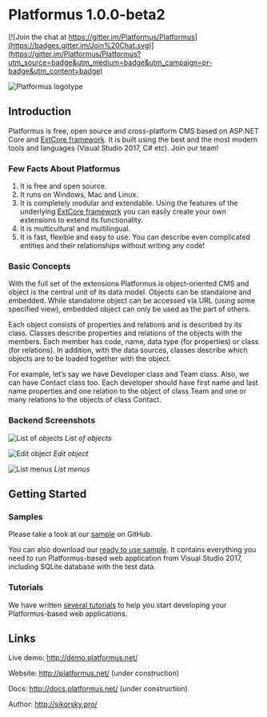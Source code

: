 # Platformus 1.0.0-beta2

[![Join the chat at https://gitter.im/Platformus/Platformus](https://badges.gitter.im/Join%20Chat.svg)](https://gitter.im/Platformus/Platformus?utm_source=badge&utm_medium=badge&utm_campaign=pr-badge&utm_content=badge)

![Platformus logotype](http://platformus.net/platformus_github_icon.png)

## Introduction

Platformus is free, open source and cross-platform CMS based on ASP.NET Core and
[ExtCore framework](https://github.com/ExtCore/ExtCore). It is built using the best and the most
modern tools and languages (Visual Studio 2017, C# etc). Join our team!

### Few Facts About Platformus

1. It is free and open source.
2. It runs on Windows, Mac and Linux.
3. It is completely modular and extendable. Using the features of the underlying
[ExtCore framework](https://github.com/ExtCore/ExtCore) you can easily create your own extensions
to extend its functionality.
4. It is multicultural and multilingual.
5. It is fast, flexible and easy to use. You can describe even complicated entities and their relationships
without writing any code!

### Basic Concepts

With the full set of the extensions Platformus is object-oriented CMS and object is the central unit of its
data model. Objects can be standalone and embedded. While standalone object can be accessed via URL (using
some specified view), embedded object can only be used as the part of others.

Each object consists of properties and relations and is described by its class. Classes describe properties and
relations of the objects with the members. Each member has code, name, data type (for properties) or class (for
relations). In addition, with the data sources, classes describe which objects are to be loaded together with
the object.

For example, let’s say we have Developer class and Team class. Also, we can have Contact class too. Each
developer should have first name and last name properties and one relation to the object of class Team and one
or many relations to the objects of class Contact.

### Backend Screenshots

![List of objects](http://platformus.net/files/list_of_objects.png)
*List of objects*

![Edit object](http://platformus.net/files/edit_object.png)
*Edit object*

![List menus](http://platformus.net/files/list_menus.png)
*List menus*

## Getting Started

### Samples

Please take a look at our [sample](https://github.com/Platformus/Platformus-Sample) on GitHub.

You can also download our [ready to use sample](http://platformus.net/files/Platformus-Sample-1.0.0-beta2.zip).
It contains everything you need to run Platformus-based web application from Visual Studio 2017, including SQLite
database with the test data.

### Tutorials

We have written [several tutorials](http://docs.platformus.net/en/latest/getting_started/index.html)
to help you start developing your Platformus-based web applications.

## Links

Live demo: http://demo.platformus.net/

Website: http://platformus.net/ (under construction)

Docs: http://docs.platformus.net/ (under construction)

Author: http://sikorsky.pro/